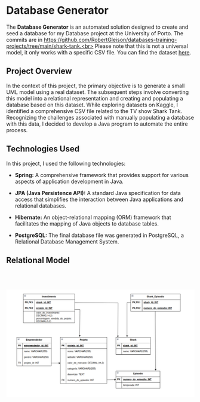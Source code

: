 # Database Generator

The **Database Generator** is an automated solution designed to create and seed a database for my Database
project at the University of Porto. The commits are in https://github.com/RobertGleison/databases-training-projects/tree/main/shark-tank.<br>
Please note that this is not a universal model, it only works with a specific CSV file. You can find the
dataset [here](https://www.kaggle.com/datasets/thirumani/shark-tank-us-dataset).

## Project Overview

In the context of this project, the primary objective is to generate a small UML model using a real dataset. The
subsequent steps involve converting this model into a relational representation and creating and populating a database
based on this dataset.
While exploring datasets on Kaggle, I identified a comprehensive CSV file related to the TV show Shark Tank. Recognizing
the challenges associated with manually populating a database with this data, I decided to develop a Java program to
automate the entire process.

## Technologies Used

In this project, I used the following technologies:

- **Spring:** A comprehensive framework that provides support for various aspects of application development in Java.

- **JPA (Java Persistence API):** A standard Java specification for data access that simplifies the interaction between
  Java applications and relational databases.

- **Hibernate:** An object-relational mapping (ORM) framework that facilitates the mapping of Java objects to database
  tables.

- **PostgreSQL:** The final database file was generated in PostgreSQL, a Relational Database Management System.

## Relational Model
<br>
<br>
<p align="center">
<img src="./relationaDB.png" alt="Relational model" width="1000">
</p>

